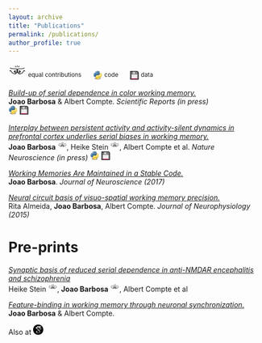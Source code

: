 ```yaml
---
layout: archive
title: "Publications"
permalink: /publications/
author_profile: true
---
```

<img src="../images/bro.png" width="35" /> <sup> equal contributions</sup>
&nbsp;&nbsp;&nbsp;&nbsp;
<img src="../images/py.svg" width="18" /> <sup> code </sup>
&nbsp;&nbsp;&nbsp;&nbsp;
<img src="../images/data.png" width="18" height="18" />  <sup>data</sup>

[*Build-up of serial dependence in color working memory.*](https://www.biorxiv.org/content/10.1101/503185v3)  
**Joao Barbosa** & Albert Compte.
*Scientific Reports (in press)*  
[<img src="../images/py.svg" width="18" />](https://github.com/comptelab/serial_color) [<img src="../images/data.png" width="18" height="18" />](https://github.com/comptelab/serial_color/)

[*Interplay between persistent activity and activity-silent dynamics in prefrontal cortex underlies serial biases in working memory.*](https://www.biorxiv.org/content/10.1101/763938v1)  
 **Joao Barbosa** <img src="../images/bro.png" width="18" />, Heike Stein <img src="../images/bro.png" width="18" />, Albert Compte et al.
*Nature Neuroscience (in press)*
[<img src="../images/py.svg" width="18" />](https://github.com/comptelab/interplayPFC) [<img src="../images/data.png" width="18" height="18" />](https://github.com/comptelab/interplayPFC)

[*Working Memories Are Maintained in a Stable Code.*](../files/Barbosa2017.pdf)  
**Joao Barbosa**.
*Journal of Neuroscience (2017)*

[*Neural circuit basis of visuo-spatial working memory precision.*](../files/almeida.pdf)  
Rita Almeida, **Joao Barbosa**, Albert Compte.
*Journal of Neurophysiology (2015)*  

Pre-prints
=====

[*Synaptic basis of reduced serial dependence in anti-NMDAR encephalitis and schizophrenia*](https://www.biorxiv.org/content/10.1101/830471v1)  
Heike Stein <img src="../images/bro.png" width="18" />, **Joao Barbosa** <img src="../images/bro.png" width="18" />, Albert Compte et al

[*Feature-binding in working memory through neuronal synchronization.*](https://bit.ly/32FicoJ)  
**Joao Barbosa** & Albert Compte. 


Also at [<img src="../images/scholar.png" width="20" />](https://scholar.google.es/citations?user=Q3-3_awAAAAJ&hl=en)
